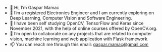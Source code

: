 - 👋 Hi, I’m Gaspar Mamac
- 👀 I’m a registered Electronics Engineer and I am currently exploring on Deep Learning, Computer Vision and Software Engineering.
- 🌱 I have been self studying OpenCV, TensorFlow and Keras since November 2021, with the help of online courses offered by OpenCV.org.
- 💞️ I’m open  to collaborate on any projects that are related to computer vision, machine learning and web application with Flask framework.
- 📫 You can reach me through this email: gaspar.mamac@gmail.com

<!---
gasparmamac/gasparmamac is a ✨ special ✨ repository because its `README.md` (this file) appears on your GitHub profile.
You can click the Preview link to take a look at your changes.
--->
